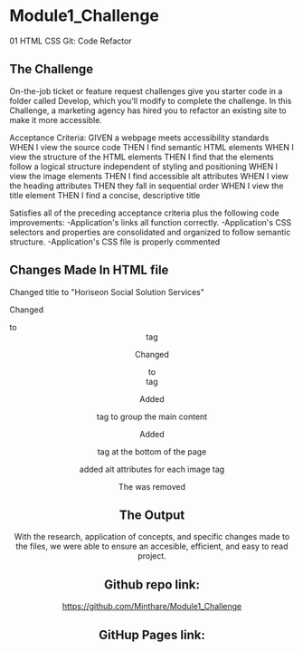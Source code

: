 # Module1_Challenge
01 HTML CSS Git: Code Refactor

## The Challenge
On-the-job ticket or feature request challenges give you starter code in a folder called Develop, which you'll modify to complete the challenge.
 In this Challenge, a marketing agency has hired you to refactor an existing site to make it more accessible.

Acceptance Criteria:
GIVEN a webpage meets accessibility standards
WHEN I view the source code
THEN I find semantic HTML elements
WHEN I view the structure of the HTML elements
THEN I find that the elements follow a logical structure independent of styling and positioning
WHEN I view the image elements
THEN I find accessible alt attributes
WHEN I view the heading attributes
THEN they fall in sequential order
WHEN I view the title element
THEN I find a concise, descriptive title

Satisfies all of the preceding acceptance criteria plus the following code improvements:
-Application's links all function correctly.
-Application's CSS selectors and properties are consolidated and organized to follow semantic structure.
-Application's CSS file is properly commented

## Changes Made In HTML file

Changed title to "Horiseon Social Solution Services"

Changed <div> to <header> tag

Changed <div> to <nav> tag 

Added <main> tag to group the main content

Added <footer> tag at the bottom of the page

added alt attributes for each image tag

The </img> was removed

## The Output
With the research, application of concepts, and specific changes made to the files, we were able to ensure an accesible, efficient, and easy to read project.  

## Github repo link:
https://github.com/Minthare/Module1_Challenge

## GitHup Pages link:

